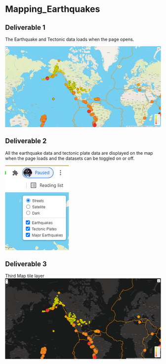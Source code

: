 # Mapping_Earthquakes

## Deliverable 1

The Earthquake and Tectonic data loads when the page opens. 

![](https://github.com/c3crocks/Mapping_Earthquakes/blob/main/Earthquake_Challenge/images/StreetView.PNG)

## Deliverable 2

All the earthquake data and tectonic plate data are displayed on the map when the page loads and the datasets can be toggled on or off.

![](https://github.com/c3crocks/Mapping_Earthquakes/blob/main/Earthquake_Challenge/images/DataOn_OffOptions.png)

## Deliverable 3

Third Map tile layer
![](https://github.com/c3crocks/Mapping_Earthquakes/blob/main/Earthquake_Challenge/images/DarkView.PNG)


